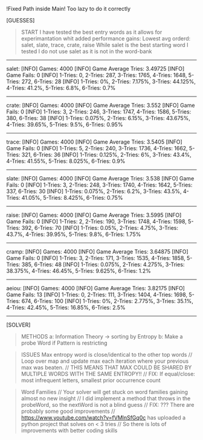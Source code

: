 !Fixed Path inside Main! Too lazy to do it correctly

[GUESSES]
> START
I have tested the best entry words as it allows for experimantation whit added performance gains:
Lowest avg orderd: salet, slate, trace, crate, raise
While salet is the best starting word I tested I do not use salet as it is not in the word-bank

--------------------------------------------------------------------------------------------------------

salet:
[INFO] Games: 4000
[INFO] Game Average Tries: 3.49725
[INFO] Game Fails: 0
[INFO] 1-Tries: 0, 2-Tries: 287, 3-Tries: 1765, 4-Tries: 1648, 5-Tries: 272, 6-Tries: 28
[INFO] 1-Tries: 0%, 2-Tries: 7.175%, 3-Tries: 44.125%, 4-Tries: 41.2%, 5-Tries: 6.8%, 6-Tries: 0.7%

--------------------------------------------------------------------------------------------------------

crate:
[INFO] Games: 4000
[INFO] Game Average Tries: 3.552
[INFO] Game Fails: 0
[INFO] 1-Tries: 3, 2-Tries: 246, 3-Tries: 1747, 4-Tries: 1586, 5-Tries: 380, 6-Tries: 38
[INFO] 1-Tries: 0.075%, 2-Tries: 6.15%, 3-Tries: 43.675%, 4-Tries: 39.65%, 5-Tries: 9.5%, 6-Tries: 0.95%

--------------------------------------------------------------------------------------------------------

trace:
[INFO] Games: 4000
[INFO] Game Average Tries: 3.5405
[INFO] Game Fails: 0
[INFO] 1-Tries: 5, 2-Tries: 240, 3-Tries: 1736, 4-Tries: 1662, 5-Tries: 321, 6-Tries: 36
[INFO] 1-Tries: 0.125%, 2-Tries: 6%, 3-Tries: 43.4%, 4-Tries: 41.55%, 5-Tries: 8.025%, 6-Tries: 0.9%

--------------------------------------------------------------------------------------------------------

slate:
[INFO] Games: 4000
[INFO] Game Average Tries: 3.538
[INFO] Game Fails: 0
[INFO] 1-Tries: 3, 2-Tries: 248, 3-Tries: 1740, 4-Tries: 1642, 5-Tries: 337, 6-Tries: 30
[INFO] 1-Tries: 0.075%, 2-Tries: 6.2%, 3-Tries: 43.5%, 4-Tries: 41.05%, 5-Tries: 8.425%, 6-Tries: 0.75%

--------------------------------------------------------------------------------------------------------

raise:
[INFO] Games: 4000
[INFO] Game Average Tries: 3.5995
[INFO] Game Fails: 0
[INFO] 1-Tries: 2, 2-Tries: 190, 3-Tries: 1748, 4-Tries: 1598, 5-Tries: 392, 6-Tries: 70
[INFO] 1-Tries: 0.05%, 2-Tries: 4.75%, 3-Tries: 43.7%, 4-Tries: 39.95%, 5-Tries: 9.8%, 6-Tries: 1.75%

--------------------------------------------------------------------------------------------------------

cramp:
[INFO] Games: 4000
[INFO] Game Average Tries: 3.64875
[INFO] Game Fails: 0
[INFO] 1-Tries: 3, 2-Tries: 171, 3-Tries: 1535, 4-Tries: 1858, 5-Tries: 385, 6-Tries: 48
[INFO] 1-Tries: 0.075%, 2-Tries: 4.275%, 3-Tries: 38.375%, 4-Tries: 46.45%, 5-Tries: 9.625%, 6-Tries: 1.2%

--------------------------------------------------------------------------------------------------------

aeiou:
[INFO] Games: 4000
[INFO] Game Average Tries: 3.82175
[INFO] Game Fails: 13
[INFO] 1-Tries: 0, 2-Tries: 111, 3-Tries: 1404, 4-Tries: 1698, 5-Tries: 674, 6-Tries: 100
[INFO] 1-Tries: 0%, 2-Tries: 2.775%, 3-Tries: 35.1%, 4-Tries: 42.45%, 5-Tries: 16.85%, 6-Tries: 2.5%

--------------------------------------------------------------------------------------------------------

[SOLVER]
> METHODS
 > a: Information Theory -> sorting by Entropy
 > b: Make a probe Word if Pattern is restricting


> ISSUES
 > Max entropy word is close/identical to the other top words
  // Loop over map and update max each iteration where your previous max was beaten.
  // THIS MEANS THAT MAX COULD BE SHARED BY MULTIPLE WORDS WITH THE SAME ENTROPY!!
  // FIX: If equal/close: most infrequent letters, smallest prior occurrence count

 > Word Families
  // Your solver will get stuck on word families gaining almost no new insight
  // I did implement a method that throws in the probeWord, so the nextWord is not a blind guess
  // FIX: ??? There are probably some good improvements
  // https://www.youtube.com/watch?v=fVMlnSfGq0c has uploaded a python project that solves on < 3 tries
  // So there is lots of improvements with better coding skills

